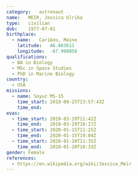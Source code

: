 ```yaml
---
category:	astronaut
name:	MEIR, Jessica Ulrika
type:	civilian
dob:	1977-07-01
birthplace:
  - name:	Caribou, Maine
    latitude:	46.863611
    longitude:	-67.998056
qualifications:
  - BA in Biology
  - MSc in Space Studies
  - PhD in Marine Biology
country:
  - USA
missions:
  - name: Soyuz MS-15
    time_start: 2019-09-25T13:57:43Z
    time_end:
evas:
  - time_start: 2019-03-29T11:42Z
    time_end:   2019-03-29T18:27Z
  - time_start: 2020-01-15T11:25Z
    time_end:   2020-01-15T19:04Z
  - time_start: 2020-01-20T11:35Z
    time_end:   2020-01-20T18:33Z
gender:	Female
references:
  - https://en.wikipedia.org/wiki/Jessica_Meir
---
```

